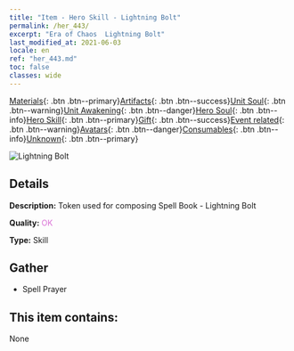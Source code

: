 ```yaml
---
title: "Item - Hero Skill - Lightning Bolt"
permalink: /her_443/
excerpt: "Era of Chaos  Lightning Bolt"
last_modified_at: 2021-06-03
locale: en
ref: "her_443.md"
toc: false
classes: wide
---
```

 [Materials](/Items/){: .btn .btn--primary}[Artifacts](/Items/Artifacts/){: .btn .btn--success}[Unit Soul](/Items/UnitSoul/){: .btn .btn--warning}[Unit Awakening](/Items/UnitAwakening/){: .btn .btn--danger}[Hero Soul](/Items/HeroSoul/){: .btn .btn--info}[Hero Skill](/Items/HeroSkill/){: .btn .btn--primary}[Gift](/Items/Gift/){: .btn .btn--success}[Event related](/Items/Events/){: .btn .btn--warning}[Avatars](/Items/Avatars/){: .btn .btn--danger}[Consumables](/Items/Consumables/){: .btn .btn--info}[Unknown](/Items/Unknown/){: .btn .btn--primary}

 ![Lightning Bolt](/images/t/ps_pilishandian.png)

## Details
 **Description:** Token used for composing Spell Book - Lightning Bolt

 **Quality:** <span style="color: #DA70D6">OK</span>

 **Type:** Skill

## Gather

*    Spell Prayer 

## This item contains:

  None

